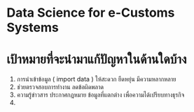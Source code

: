 Data Science for e-Customs Systems
===

# เป้าหมายที่จะนำมาแก้ปัญหาในด้านใดบ้าง

1. การนำเข้าข้อมูล ( import data ) ให้สะดวก ยืดหยุ่น มีความหลากหลาย 
2. ช่วยตรวจสอบการทำงาน ลดข้อผิดพลาด
3. ความรู้ข่าวสาร ประกาศกฎหมาย ข้อมูลที่แตกต่าง เพื่อความได้เปรียบทางธุรกิจ
4. 




<!--stackedit_data:
eyJoaXN0b3J5IjpbLTI1MjYwNDM3MSwyMDY3ODQwODI0XX0=
-->